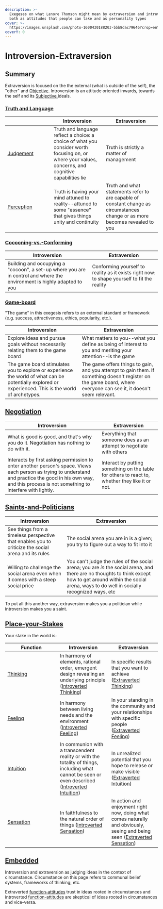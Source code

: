 ```yaml
---
description: >-
  Exegeses on what Lenore Thomson might mean by extraversion and introversion,
  both as attitudes that people can take and as personality types
cover: >-
  https://images.unsplash.com/photo-1600430188203-bbb8dac79646?crop=entropy&cs=srgb&fm=jpg&ixid=M3wxOTcwMjR8MHwxfHNlYXJjaHw5fHx0YXJvdHxlbnwwfHx8fDE3NDIzNDc4NjR8MA&ixlib=rb-4.0.3&q=85
coverY: 0
---
```


# Introversion-Extraversion

## Summary

Extraversion is focused on the the external (what is outside of the self), the "other" and [Objective](../../fundamentals/our-difficulties/terms-with-nonobvious-meanings.md#objective-and-subjective). Introversion is an attitude oriented inwards, towards the self and its [Subjective ](../../fundamentals/our-difficulties/terms-with-nonobvious-meanings.md#objective-and-subjective)ideals.&#x20;

### [Truth and Language](truth-and-language-exegesis.md)

<table><thead><tr><th width="136"></th><th>Introversion</th><th>Extraversion</th></tr></thead><tbody><tr><td><a href="../../fundamentals/function-attitude/judgement/">Judgement</a></td><td>Truth and language reflect a choice: a choice of what you consider worth focusing on, or where your values, concerns, and cognitive capabilities lie</td><td>Truth is strictly a matter of management</td></tr><tr><td><a href="../../fundamentals/function-attitude/perception/">Perception</a></td><td>Truth is having your mind attuned to reality--attuned to some "essence" that gives things unity and continuity</td><td>Truth and what statements refer to are capable of constant change as circumstances change or as more becomes revealed to you</td></tr></tbody></table>

### [Cocooning-vs.-Conforming](cocooning-vs.-conforming-exegesis.md)

| Introversion                                                                                                            | Extraversion                                                                                |
| ----------------------------------------------------------------------------------------------------------------------- | ------------------------------------------------------------------------------------------- |
| Building and occupying a "cocoon", a set-up where you are in control and where the environment is highly adapted to you | Conforming yourself to reality as it exists right now: to shape yourself to fit the reality |

### [Game-board](game-board-exegesis.md)

"The game" in this exegesis refers to an external standard or framework (e.g. success, attractiveness, ethics, popularity, etc.).

| Introversion                                                                                                                                          | Extraversion                                                                                                                                                        |
| ----------------------------------------------------------------------------------------------------------------------------------------------------- | ------------------------------------------------------------------------------------------------------------------------------------------------------------------- |
| Explore ideas and pursue goals without necessarily relating them to the game board                                                                    | What matters to you--what you define as being of interest to you and meriting your attention--is the game                                                           |
| The game board stimulates you to explore or experience the world of what can be potentially explored or experienced. This is the world of archetypes. | The game offers things to gain, and you attempt to gain them. If something doesn't register on the game board, where everyone can see it, it doesn't seem relevant. |

## [Negotiation](negotiation-exegesis.md)

| Introversion                                                                                                                                                                                                       | Extraversion                                                                                    |
| ------------------------------------------------------------------------------------------------------------------------------------------------------------------------------------------------------------------ | ----------------------------------------------------------------------------------------------- |
| What is good is good, and that's why you do it. Negotiation has nothing to do with it.                                                                                                                             | Everything that someone does as an attempt to negotiate with others                             |
| Interacts by first asking permission to enter another person's space. Views each person as trying to understand and practice the good in his own way, and this process is not something to interfere with lightly. | Interact by putting something on the table for others to react to, whether they like it or not. |

## [Saints-and-Politicians](saints-and-politicians-exegesis.md)

| Introversion                                                                                        | Extraversion                                                                                                                                                                                                        |
| --------------------------------------------------------------------------------------------------- | ------------------------------------------------------------------------------------------------------------------------------------------------------------------------------------------------------------------- |
| See things from a timeless perspective that enables you to criticize the social arena and its rules | The social arena you are in is a given; you try to figure out a way to fit into it                                                                                                                                  |
| Willing to challenge the social arena even when it comes with a steep social price                  | You can't judge the rules of the social arena; you are _in_ the social arena, and there are no thoughts to think except how to get around within the social arena, ways to do well in socially recognized ways, etc |

To put all this another way, extraversion makes you a politician while introversion makes you a saint.

## [Place-your-Stakes](place-your-stakes-exegesis.md)

Your stake in the world is:

<table><thead><tr><th width="157">Function</th><th>Introversion</th><th>Extraversion</th></tr></thead><tbody><tr><td><a href="../../fundamentals/function-attitude/judgement/thinking/">Thinking</a></td><td>In harmony of elements, rational order, emergent design revealing an underlying principle (<a href="../../fundamentals/function-attitude/judgement/thinking/introverted-thinking.md">Introverted Thinking</a>) </td><td>In specific results that you want to achieve (<a href="../../fundamentals/function-attitude/judgement/thinking/extraverted-thinking.md">Extraverted Thinking</a>)</td></tr><tr><td><a href="../../fundamentals/function-attitude/judgement/feeling/">Feeling</a></td><td>In harmony between living needs and the environment (<a href="../../fundamentals/function-attitude/judgement/feeling/introverted-feeling.md">Introverted Feeling</a>) </td><td>In your standing in the community and your relationships with specific people (<a href="../../fundamentals/function-attitude/judgement/feeling/extraverted-feeling.md">Extraverted Feeling</a>) </td></tr><tr><td><a href="../../fundamentals/function-attitude/perception/intuition/">Intuition</a></td><td>In communion with a transcendent reality or with the totality of things, including what cannot be seen or even described (<a href="../../fundamentals/function-attitude/perception/intuition/introverted-intuition.md">Introverted Intuition</a>) </td><td>In unrealized potential that you hope to release or make visible (<a href="../../fundamentals/function-attitude/perception/intuition/extraverted-intuition.md">Extraverted Intuition</a>)</td></tr><tr><td><a href="../../fundamentals/function-attitude/perception/sensation/">Sensation</a></td><td>In faithfulness to the natural order of things (<a href="../../fundamentals/function-attitude/perception/sensation/introverted-sensation.md">Introverted Sensation</a>)</td><td>In action and enjoyment right now, doing what comes naturally and obviously, seeing and being seen (<a href="../../fundamentals/function-attitude/perception/sensation/extraverted-sensation.md">Extraverted Sensation</a>)</td></tr></tbody></table>

## [Embedded](embedded-exegesis.md)

Introversion and extraversion as judging ideas in the context of circumstance. Circumstance on this page refers to communal belief systems, frameworks of thinking, etc.

Extraverted [function-attitudes](../../fundamentals/function-attitude/) trust in ideas rooted in circumstances and introverted [function-attitudes](../../fundamentals/function-attitude/) are skeptical of ideas rooted in circumstances and vice-versa.

